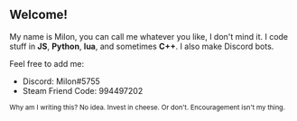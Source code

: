 ## Welcome!

My name is Milon, you can call me whatever you like, I don't mind it.
I code stuff in **JS**, **Python**, **lua**, and sometimes **C++**.
I also make Discord bots.

Feel free to add me:
* Discord: Milon#5755
* Steam Friend Code: 994497202


<sub> Why am I writing this? No idea. Invest in cheese. Or don't. Encouragement isn't my thing. </sub>